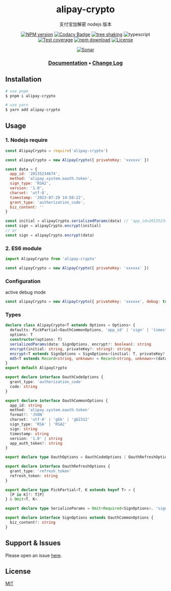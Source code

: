 <div style="text-align: center;" align="center">

# alipay-crypto

支付宝加解密 nodejs 版本

[![NPM version][npm-image]][npm-url]
[![Codacy Badge][codacy-image]][codacy-url]
[![tree shaking][tree-shaking-image]][tree-shaking-url]
![typescript][typescript-url]
[![Test coverage][codecov-image]][codecov-url]
[![npm download][download-image]][download-url]
[![License][license-image]][license-url]

[![Sonar][sonar-image]][sonar-url]

</div>

<div style="text-align: center; margin-bottom: 20px;" align="center">

### **[Documentation](https://www.saqqdy.com/alipay-crypto)** • **[Change Log](./CHANGELOG.md)**

</div>

## Installation

```bash
# use pnpm
$ pnpm i alipay-crypto

# use yarn
$ yarn add alipay-crypto
```

## Usage

### 1. Nodejs require

```js
const AlipayCrypto = require('alipay-crypto')

const alipayCrypto = new AlipayCrypto({ privateKey: 'xxxxxx' })

const data = {
  app_id: '20135234674',
  method: 'alipay.system.oauth.token',
  sign_type: 'RSA2',
  version: '1.0',
  charset: 'utf-8',
  timestamp: '2023-07-29 14:50:22',
  grant_type: 'authorization_code',
  biz_content: ''
}

const initial = alipayCrypto.serializedParams(data) // 'app_id=20135234674&charset=utf-8&grant_type=authorization_code&method=alipay.system.oauth.token&sign_type=RSA2&timestamp=2023-07-29 14:50:22&version=1.0'
const sign = alipayCrypto.encrypt(initial)
// or
const sign = alipayCrypto.encrypt(data)
```

### 2. ES6 module

```js
import AlipayCrypto from 'alipay-crypto'

const alipayCrypto = new AlipayCrypto({ privateKey: 'xxxxxx' })
```

### Configuration

active debug mode

```js
const alipayCrypto = new AlipayCrypto({ privateKey: 'xxxxxx', debug: true })
```

### Types

```ts
declare class AlipayCrypto<T extends Options = Options> {
  defaults: PickPartial<OauthCommonOptions, 'app_id' | 'sign' | 'timestamp'>
  options: T
  constructor(options: T)
  serializedParams(data: SignOptions, encrypt?: boolean): string
  encrypt(initial: string, privateKey?: string): string
  encrypt<T extends SignOptions = SignOptions>(initial: T, privateKey?: string): string
  md5<T extends Record<string, unknown> = Record<string, unknown>>(data: string | T): string
}
export default AlipayCrypto

export declare interface OauthCodeOptions {
  grant_type: 'authorization_code'
  code: string
}

export declare interface OauthCommonOptions {
  app_id: string
  method: 'alipay.system.oauth.token'
  format?: 'JSON'
  charset: 'utf-8' | 'gbk' | 'gb2312'
  sign_type: 'RSA' | 'RSA2'
  sign: string
  timestamp: string
  version: '1.0' | string
  app_auth_token?: string
}

export declare type OauthOptions = OauthCodeOptions | OauthRefreshOptions

export declare interface OauthRefreshOptions {
  grant_type: 'refresh_token'
  refresh_token: string
}

export declare type PickPartial<T, K extends keyof T> = {
  [P in K]?: T[P]
} & Omit<T, K>

export declare type SerializeParams = Omit<Required<SignOptions>, 'sign'>

export declare interface SignOptions extends OauthCommonOptions {
  biz_content?: string
}
```

## Support & Issues

Please open an issue [here](https://github.com/saqqdy/alipay-crypto/issues).

## License

[MIT](LICENSE)

[npm-image]: https://img.shields.io/npm/v/alipay-crypto.svg?style=flat-square
[npm-url]: https://npmjs.org/package/alipay-crypto
[codacy-image]: https://app.codacy.com/project/badge/Grade/f70d4880e4ad4f40aa970eb9ee9d0696
[codacy-url]: https://www.codacy.com/gh/saqqdy/alipay-crypto/dashboard?utm_source=github.com&utm_medium=referral&utm_content=saqqdy/alipay-crypto&utm_campaign=Badge_Grade
[tree-shaking-image]: https://badgen.net/bundlephobia/tree-shaking/alipay-crypto
[tree-shaking-url]: https://bundlephobia.com/package/alipay-crypto
[typescript-url]: https://badgen.net/badge/icon/typescript?icon=typescript&label
[codecov-image]: https://img.shields.io/codecov/c/github/saqqdy/alipay-crypto.svg?style=flat-square
[codecov-url]: https://codecov.io/github/saqqdy/alipay-crypto?branch=master
[download-image]: https://img.shields.io/npm/dm/alipay-crypto.svg?style=flat-square
[download-url]: https://npmjs.org/package/alipay-crypto
[license-image]: https://img.shields.io/badge/License-MIT-blue.svg
[license-url]: LICENSE
[sonar-image]: https://sonarcloud.io/api/project_badges/quality_gate?project=saqqdy_alipay-crypto
[sonar-url]: https://sonarcloud.io/dashboard?id=saqqdy_alipay-crypto
